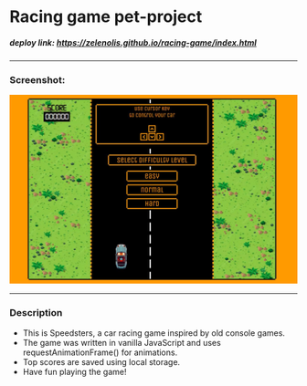 # Racing game pet-project 

##### deploy link: https://zelenolis.github.io/racing-game/index.html
___
### Screenshot:
![screenshot](https://github.com/zelenolis/racing-game/blob/main/assets/screenshot.JPG?raw=true)
___
### Description

- This is Speedsters, a car racing game inspired by old console games.
- The game was written in vanilla JavaScript and uses requestAnimationFrame() for animations.
- Top scores are saved using local storage.
- Have fun playing the game! 
